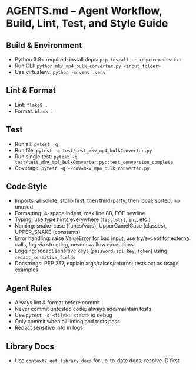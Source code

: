 # AGENTS.md – Agent Workflow, Build, Lint, Test, and Style Guide

## Build & Environment
- Python 3.8+ required; install deps: `pip install -r requirements.txt`
- Run CLI: `python mkv_mp4_bulk_converter.py <input_folder>`
- Use virtualenv: `python -m venv .venv`

## Lint & Format
- Lint: `flake8 .`
- Format: `black .`

## Test
- Run all: `pytest -q`
- Run file: `pytest -q test/test_mkv_mp4_bulkConverter.py`
- Run single test: `pytest -q test/test_mkv_mp4_bulkConverter.py::test_conversion_complete`
- Coverage: `pytest -q --cov=mkv_mp4_bulk_converter.py`

## Code Style
- Imports: absolute, stdlib first, then third-party, then local; sorted, no unused
- Formatting: 4-space indent, max line 88, EOF newline
- Typing: use type hints everywhere (`list[str]`, `int`, etc.)
- Naming: snake_case (funcs/vars), UpperCamelCase (classes), UPPER_SNAKE (constants)
- Error handling: raise ValueError for bad input, use try/except for external calls, log via structlog, never swallow exceptions
- Logging: redact sensitive keys (`password`, `api_key`, `token`) using `redact_sensitive_fields`
- Docstrings: PEP 257, explain args/raises/returns; tests act as usage examples

## Agent Rules
- Always lint & format before commit
- Never commit untested code; always add/maintain tests
- Use `pytest -q <file>::<test>` to debug
- Only commit when all linting and tests pass
- Redact sensitive info in logs

## Library Docs
- Use `context7_get_library_docs` for up-to-date docs; resolve ID first
